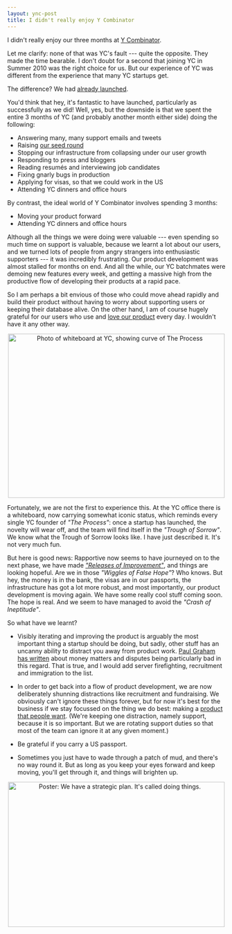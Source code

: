 ```yaml
---
layout: ync-post
title: I didn't really enjoy Y Combinator
---
```


I didn't really enjoy our three months at [Y Combinator](http://ycombinator.com/).

Let me clarify: none of that was YC's fault --- quite the opposite. They made the time bearable.
I don't doubt for a second that joining YC in Summer 2010 was the right choice for us. But our
experience of YC was different from the experience that many YC startups get.

The difference? We had [already launched](http://blog.rapportive.com/the-accidental-launch).

You'd think that hey, it's fantastic to have launched, particularly as successfully as we did!
Well, yes, but the downside is that we spent the entire 3 months of YC (and probably another
month either side) doing the following:

* Answering many, many support emails and tweets
* Raising [our seed round](http://techcrunch.com/2010/08/02/rapportive-funding/)
* Stopping our infrastructure from collapsing under our user growth
* Responding to press and bloggers
* Reading resumés and interviewing job candidates
* Fixing gnarly bugs in production
* Applying for visas, so that we could work in the US
* Attending YC dinners and office hours

By contrast, the ideal world of Y Combinator involves spending 3 months:

* Moving your product forward
* Attending YC dinners and office hours

Although all the things we were doing were valuable --- even spending so much time on support
is valuable, because we learnt a lot about our users, and we turned lots of people from angry
strangers into enthusiastic supporters --- it was incredibly frustrating. Our product development
was almost stalled for months on end. And all the while, our YC batchmates were demoing new
features every week, and getting a massive high from the productive flow of developing their
products at a rapid pace.

So I am perhaps a bit envious of those who could move ahead rapidly and build their product
without having to worry about supporting users or keeping their database alive. On the other
hand, I am of course hugely grateful for our users who use and
[love our product](http://rapportive.com/buzz) every day. I wouldn't have it any other way.

<p style="text-align: center">
  <a href="http://adam.heroku.com/past/2008/4/23/the_startup_curve/">
    <img src="/2010/12/yc_whiteboard.jpg" width="500" height="379"
         alt="Photo of whiteboard at YC, showing curve of The Process"/>
  </a>
</p>

Fortunately, we are not the first to experience this. At the YC office there is a whiteboard,
now carrying somewhat iconic status, which reminds every single YC founder of *"The Process"*:
once a startup has launched, the novelty will wear off, and the team will find itself in the
*"Trough of Sorrow"*. We know what the Trough of Sorrow looks like. I have just described it.
It's not very much fun.

But here is good news: Rapportive now seems to have journeyed on to the next phase, we have made
[*"Releases of Improvement"*](http://blog.rapportive.com/grow-your-network-with-rapportive),
and things are looking hopeful. Are we in those *"Wiggles of False Hope"*? Who knows. But hey,
the money is in the bank, the visas are in our passports, the infrastructure has got a lot more
robust, and most importantly, our product development is moving again. We have some really cool
stuff coming soon. The hope is real. And we seem to have managed to avoid the
*"Crash of Ineptitude"*.

So what have we learnt?

* Visibly iterating and improving the product is arguably the most important thing a startup
  should be doing, but sadly, other stuff has an uncanny ability to distract you away from
  product work. [Paul Graham has written](http://www.paulgraham.com/top.html) about money matters
  and disputes being particularly bad in this regard. That is true, and I would add server
  firefighting, recruitment and immigration to the list.

* In order to get back into a flow of product development, we are now deliberately shunning
  distractions like recruitment and fundraising. We obviously can't ignore these things forever,
  but for now it's best for the business if we stay focussed on the thing we do best: making a
  [product that people want](http://www.paulgraham.com/good.html). (We're keeping one distraction,
  namely support, because it is so important. But we are rotating support duties so that most of
  the team can ignore it at any given moment.)

* Be grateful if you carry a US passport.

* Sometimes you just have to wade through a patch of mud, and there's no way round it. But as
  long as you keep your eyes forward and keep moving, you'll get through it, and things will
  brighten up.

<p style="text-align: center">
  <a href="http://www.flickr.com/photos/performable/4792109640/sizes/l/in/set-72157623602121734/">
    <img src="/2010/12/strategic_plan.jpg" width="500" height="335"
         alt="Poster: We have a strategic plan. It's called doing things."/>
  </a>
</p>
